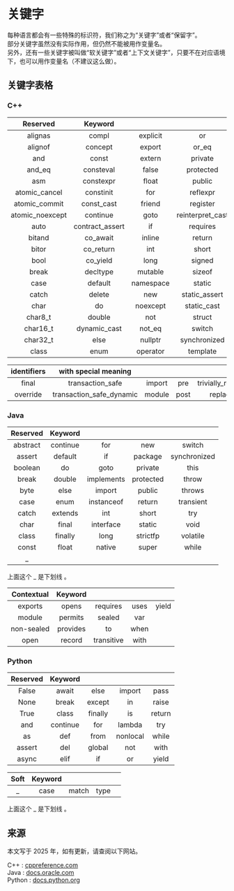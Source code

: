 # 关键字

每种语言都会有一些特殊的标识符，我们称之为“关键字”或者“保留字”。  
部分关键字虽然没有实际作用，但仍然不能被用作变量名。  
另外，还有一些关键字被叫做“软关键字”或者“上下文关键字”，只要不在对应语境下，也可以用作变量名（不建议这么做）。  

## 关键字表格

### C++

|Reserved|Keyword||||
|:-:|:-:|:-:|:-:|:-:|
|alignas|compl|explicit|or|this|
|alignof|concept|export|or_eq|thread_local|
|and|const|extern|private|throw|
|and_eq|consteval|false|protected|true|
|asm|constexpr|float|public|try|
|atomic_cancel|constinit|for|reflexpr|typedef|
|atomic_commit|const_cast|friend|register|typeid|
|atomic_noexcept|continue|goto|reinterpret_cast|typename|
|auto|contract_assert|if|requires|union|
|bitand|co_await|inline|return|unsigned|
|bitor|co_return|int|short|using|
|bool|co_yield|long|signed|virtual|
|break|decltype|mutable|sizeof|void|
|case|default|namespace|static|volatile|
|catch|delete|new|static_assert|wchar_t|
|char|do|noexcept|static_cast|while|
|char8_t|double|not|struct|xor|
|char16_t|dynamic_cast|not_eq|switch|xor_eq|
|char32_t|else|nullptr|synchronized||
|class|enum|operator|template||
  
|identifiers|with special meaning||||
|:-:|:-:|:-:|:-:|:-:|
|final|transaction_safe|import|pre|trivially_relocatable_if_eligible|
|override|transaction_safe_dynamic|module|post|replaceable_if_eligible|

### Java

|Reserved|Keyword||||
|:-:|:-:|:-:|:-:|:-:|
|abstract|continue|for|new|switch|
|assert|default|if|package|synchronized|
|boolean|do|goto|private|this|
|break|double|implements|protected|throw|
|byte|else|import|public|throws|
|case|enum|instanceof|return|transient|
|catch|extends|int|short|try|
|char|final|interface|static|void|
|class|finally|long|strictfp|volatile|
|const|float|native|super|while|
|_|||||

上面这个 _ 是下划线 。
  
|Contextual|Keyword||||
|:-:|:-:|:-:|:-:|:-:|
|exports|opens|requires|uses|yield|
|module|permits|sealed|var||
|non-sealed|provides|to|when||
|open|record|transitive|with||

### Python

|Reserved|Keyword||||
|:-:|:-:|:-:|:-:|:-:|
|False|await|else|import|pass|
|None|break|except|in|raise|
|True|class|finally|is|return|
|and|continue|for|lambda|try|
|as|def|from|nonlocal|while|
|assert|del|global|not|with|
|async|elif|if|or|yield|

|Soft|Keyword||||
|:-:|:-:|:-:|:-:|:-:|
|_|case|match|type||

上面这个 _ 是下划线 。

## 来源

本文写于 2025 年，如有更新，请查阅以下网站。
  
C++    : [cppreference.com](https://en.cppreference.com/w/cpp/keyword)  
Java   : [docs.oracle.com](https://docs.oracle.com/javase/specs/jls/se23/html/jls-3.html#jls-3.9)  
Python : [docs.python.org](https://docs.python.org/3/reference/lexical_analysis.html#keywords)  